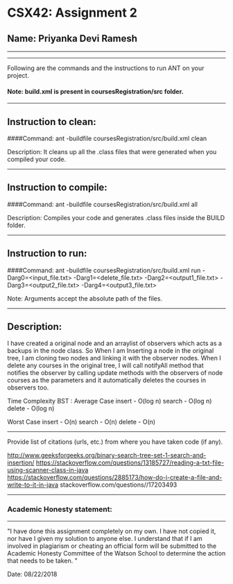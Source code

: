 # CSX42: Assignment 2
## Name: Priyanka Devi Ramesh

-----------------------------------------------------------------------
-----------------------------------------------------------------------


Following are the commands and the instructions to run ANT on your project.
#### Note: build.xml is present in coursesRegistration/src folder.

-----------------------------------------------------------------------
## Instruction to clean:

####Command: ant -buildfile coursesRegistration/src/build.xml clean

Description: It cleans up all the .class files that were generated when you
compiled your code.

-----------------------------------------------------------------------
## Instruction to compile:

####Command: ant -buildfile coursesRegistration/src/build.xml all

Description: Compiles your code and generates .class files inside the BUILD folder.

-----------------------------------------------------------------------
## Instruction to run:

####Command: ant -buildfile coursesRegistration/src/build.xml run -Darg0=<input_file.txt> -Darg1=<delete_file.txt> -Darg2=<output1_file.txt> -Darg3=<output2_file.txt> -Darg4=<output3_file.txt>

Note: Arguments accept the absolute path of the files.


-----------------------------------------------------------------------
## Description:

I have created a original node and an arraylist of observers which acts as a backups in the node class. So When I am Inserting a node in the original tree, I am cloning two nodes and linking it with the observer nodes. When I delete any courses in the original tree, I will call notifyAll method that notifies the observer by calling update methods with the observers of node courses as the parameters and it automatically deletes the courses in observers too.

Time Complexity BST :
Average Case
insert - O(log n)
search - O(log n)
delete - O(log n)

Worst Case
insert - O(n)
search - O(n)
delete - O(n)

-----------------------------------------------------------------------
Provide list of citations (urls, etc.) from where you have taken code
(if any).

http://www.geeksforgeeks.org/binary-search-tree-set-1-search-and-insertion/
https://stackoverflow.com/questions/13185727/reading-a-txt-file-using-scanner-class-in-java
https://stackoverflow.com/questions/2885173/how-do-i-create-a-file-and-write-to-it-in-java
stackoverflow.com/questions//17203493


-----------------------------------------------------------------------
### Academic Honesty statement:
-----------------------------------------------------------------------

"I have done this assignment completely on my own. I have not copied
it, nor have I given my solution to anyone else. I understand that if
I am involved in plagiarism or cheating an official form will be
submitted to the Academic Honesty Committee of the Watson School to
determine the action that needs to be taken. "

Date: 08/22/2018

